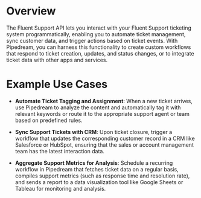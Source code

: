 # Overview

The Fluent Support API lets you interact with your Fluent Support ticketing system programmatically, enabling you to automate ticket management, sync customer data, and trigger actions based on ticket events. With Pipedream, you can harness this functionality to create custom workflows that respond to ticket creation, updates, and status changes, or to integrate ticket data with other apps and services.

# Example Use Cases

- **Automate Ticket Tagging and Assignment**: When a new ticket arrives, use Pipedream to analyze the content and automatically tag it with relevant keywords or route it to the appropriate support agent or team based on predefined rules.

- **Sync Support Tickets with CRM**: Upon ticket closure, trigger a workflow that updates the corresponding customer record in a CRM like Salesforce or HubSpot, ensuring that the sales or account management team has the latest interaction data.

- **Aggregate Support Metrics for Analysis**: Schedule a recurring workflow in Pipedream that fetches ticket data on a regular basis, compiles support metrics (such as response time and resolution rate), and sends a report to a data visualization tool like Google Sheets or Tableau for monitoring and analysis.
